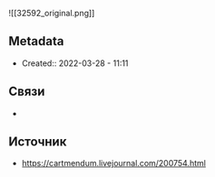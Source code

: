 ![[32592_original.png]]
## Metadata
- Created:: 2022-03-28 - 11:11
## Связи
- 
## Источник
- https://cartmendum.livejournal.com/200754.html